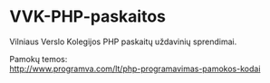 VVK-PHP-paskaitos
=================

Vilniaus Verslo Kolegijos PHP paskaitų uždavinių sprendimai.

Pamokų temos:  
http://www.programva.com/lt/php-programavimas-pamokos-kodai
